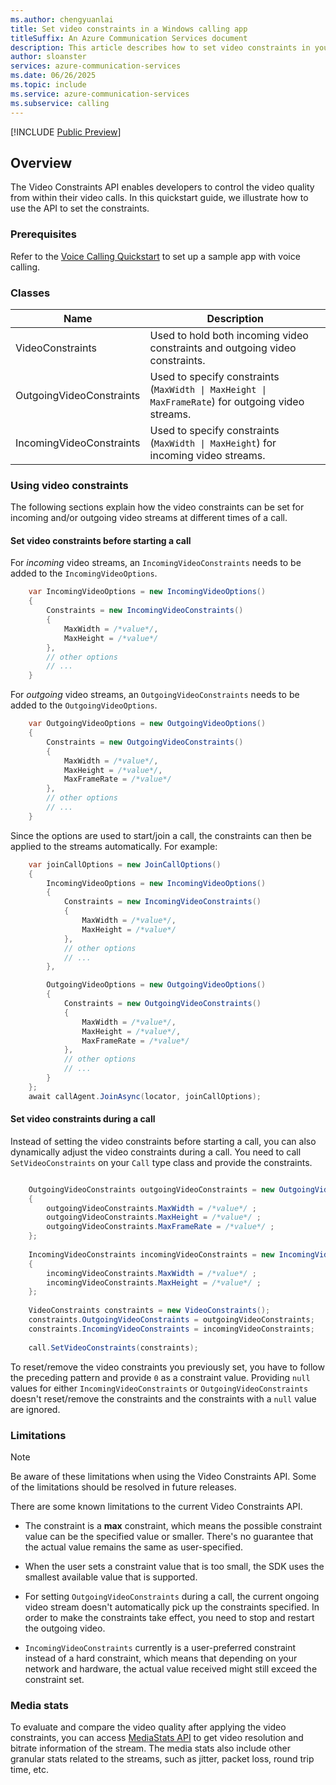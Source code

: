 ```yaml
---
ms.author: chengyuanlai
title: Set video constraints in a Windows calling app
titleSuffix: An Azure Communication Services document
description: This article describes how to set video constraints in your existing Windows calling app using Azure Communication Services.
author: sloanster
services: azure-communication-services
ms.date: 06/26/2025
ms.topic: include
ms.service: azure-communication-services
ms.subservice: calling
---
```


[!INCLUDE [Public Preview](../../../../includes/public-preview-include-document.md)]

## Overview

The Video Constraints API enables developers to control the video quality from within their video calls. In this quickstart guide, we illustrate how to use the API to set the constraints.

### Prerequisites

Refer to the [Voice Calling Quickstart](../../getting-started-with-calling.md?pivots=platform-windows) to set up a sample app with voice calling.

### Classes

| Name | Description |
| --- | --- | 
| VideoConstraints | Used to hold both incoming video constraints and outgoing video constraints. |
| OutgoingVideoConstraints | Used to specify constraints (`MaxWidth \| MaxHeight \| MaxFrameRate`) for outgoing video streams. | 
| IncomingVideoConstraints | Used to specify constraints (`MaxWidth \| MaxHeight`) for incoming video streams. | 

### Using video constraints

The following sections explain how the video constraints can be set for incoming and/or outgoing video streams at different times of a call.

#### Set video constraints before starting a call

For *incoming* video streams, an `IncomingVideoConstraints` needs to be added to the `IncomingVideoOptions`.
```csharp
    var IncomingVideoOptions = new IncomingVideoOptions()
    {
        Constraints = new IncomingVideoConstraints() 
        { 
            MaxWidth = /*value*/, 
            MaxHeight = /*value*/ 
        },
        // other options
        // ...
    }
```

For *outgoing* video streams, an `OutgoingVideoConstraints` needs to be added to the `OutgoingVideoOptions`.

```csharp
    var OutgoingVideoOptions = new OutgoingVideoOptions()
    {
        Constraints = new OutgoingVideoConstraints() 
        { 
            MaxWidth = /*value*/, 
            MaxHeight = /*value*/, 
            MaxFrameRate = /*value*/ 
        },
        // other options
        // ...
    }
```

Since the options are used to start/join a call, the constraints can then be applied to the streams automatically. For example:

```csharp
    var joinCallOptions = new JoinCallOptions()
    {
        IncomingVideoOptions = new IncomingVideoOptions()
        {
            Constraints = new IncomingVideoConstraints() 
            { 
                MaxWidth = /*value*/, 
                MaxHeight = /*value*/ 
            },
            // other options
            // ...
        },

        OutgoingVideoOptions = new OutgoingVideoOptions()
        {
            Constraints = new OutgoingVideoConstraints() 
            { 
                MaxWidth = /*value*/, 
                MaxHeight = /*value*/, 
                MaxFrameRate = /*value*/ 
            },
            // other options
            // ...
        }
    };
    await callAgent.JoinAsync(locator, joinCallOptions);
```

#### Set video constraints during a call
Instead of setting the video constraints before starting a call, you can also dynamically adjust the video constraints during a call. You need to call `SetVideoConstraints` on your `Call` type class and provide the constraints.
```csharp

    OutgoingVideoConstraints outgoingVideoConstraints = new OutgoingVideoConstraints()
    {
        outgoingVideoConstraints.MaxWidth = /*value*/ ;
        outgoingVideoConstraints.MaxHeight = /*value*/ ;
        outgoingVideoConstraints.MaxFrameRate = /*value*/ ;
    };
    
    IncomingVideoConstraints incomingVideoConstraints = new IncomingVideoConstraints()
    {
        incomingVideoConstraints.MaxWidth = /*value*/ ;
        incomingVideoConstraints.MaxHeight = /*value*/ ;
    };
  
    VideoConstraints constraints = new VideoConstraints();
    constraints.OutgoingVideoConstraints = outgoingVideoConstraints;
    constraints.IncomingVideoConstraints = incomingVideoConstraints;
    
    call.SetVideoConstraints(constraints);
```

To reset/remove the video constraints you previously set, you have to follow the preceding pattern and provide `0` as a constraint value. Providing `null` values for either `IncomingVideoConstraints` or `OutgoingVideoConstraints` doesn't reset/remove the constraints and the constraints with a `null` value are ignored. 


### Limitations

> [!NOTE]
> Be aware of these limitations when using the Video Constraints API. Some of the limitations should be resolved in future releases.

There are some known limitations to the current Video Constraints API. 

* The constraint is a **max** constraint, which means the possible constraint value can be the specified value or smaller. There's no guarantee that the actual value remains the same as user-specified.

* When the user sets a constraint value that is too small, the SDK uses the smallest available value that is supported.

* For setting `OutgoingVideoConstraints` during a call, the current ongoing video stream doesn't automatically pick up the constraints specified. In order to make the constraints take effect, you need to stop and restart the outgoing video.

* `IncomingVideoConstraints` currently is a user-preferred constraint instead of a hard constraint, which means that depending on your network and hardware, the actual value received might still exceed the constraint set.

### Media stats
To evaluate and compare the video quality after applying the video constraints, you can access [MediaStats API](../../../../concepts/voice-video-calling/media-quality-sdk.md) to get video resolution and bitrate information of the stream. The media stats also include other granular stats related to the streams, such as jitter, packet loss, round trip time, etc.
